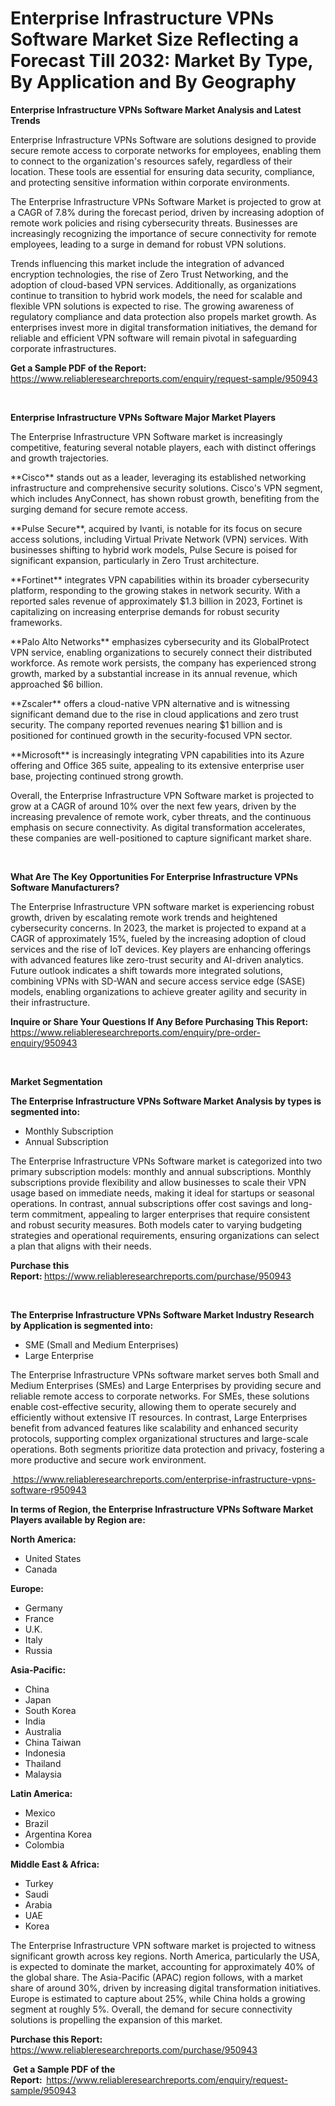 <p><h1>Enterprise Infrastructure VPNs Software Market Size Reflecting a Forecast Till 2032: Market By Type, By Application and By Geography</h1></p><p><strong>Enterprise Infrastructure VPNs Software Market Analysis and Latest Trends</strong></p>
<p><p>Enterprise Infrastructure VPNs Software are solutions designed to provide secure remote access to corporate networks for employees, enabling them to connect to the organization's resources safely, regardless of their location. These tools are essential for ensuring data security, compliance, and protecting sensitive information within corporate environments. </p><p>The Enterprise Infrastructure VPNs Software Market is projected to grow at a CAGR of 7.8% during the forecast period, driven by increasing adoption of remote work policies and rising cybersecurity threats. Businesses are increasingly recognizing the importance of secure connectivity for remote employees, leading to a surge in demand for robust VPN solutions. </p><p>Trends influencing this market include the integration of advanced encryption technologies, the rise of Zero Trust Networking, and the adoption of cloud-based VPN services. Additionally, as organizations continue to transition to hybrid work models, the need for scalable and flexible VPN solutions is expected to rise. The growing awareness of regulatory compliance and data protection also propels market growth. As enterprises invest more in digital transformation initiatives, the demand for reliable and efficient VPN software will remain pivotal in safeguarding corporate infrastructures.</p></p>
<p><strong>Get a Sample PDF of the Report:&nbsp;</strong> <a href="https://www.reliableresearchreports.com/enquiry/request-sample/950943?utm_campaign=2739&utm_medium=2&utm_source=Github&utm_content=ia&utm_term=19042025&utm_id=enterprise-infrastructure-vpns-software">https://www.reliableresearchreports.com/enquiry/request-sample/950943</a></p>
<p>&nbsp;</p>
<p><strong>Enterprise Infrastructure VPNs Software Major Market Players</strong></p>
<p><p>The Enterprise Infrastructure VPN Software market is increasingly competitive, featuring several notable players, each with distinct offerings and growth trajectories. </p><p>**Cisco** stands out as a leader, leveraging its established networking infrastructure and comprehensive security solutions. Cisco's VPN segment, which includes AnyConnect, has shown robust growth, benefiting from the surging demand for secure remote access.</p><p>**Pulse Secure**, acquired by Ivanti, is notable for its focus on secure access solutions, including Virtual Private Network (VPN) services. With businesses shifting to hybrid work models, Pulse Secure is poised for significant expansion, particularly in Zero Trust architecture.</p><p>**Fortinet** integrates VPN capabilities within its broader cybersecurity platform, responding to the growing stakes in network security. With a reported sales revenue of approximately $1.3 billion in 2023, Fortinet is capitalizing on increasing enterprise demands for robust security frameworks.</p><p>**Palo Alto Networks** emphasizes cybersecurity and its GlobalProtect VPN service, enabling organizations to securely connect their distributed workforce. As remote work persists, the company has experienced strong growth, marked by a substantial increase in its annual revenue, which approached $6 billion.</p><p>**Zscaler** offers a cloud-native VPN alternative and is witnessing significant demand due to the rise in cloud applications and zero trust security. The company reported revenues nearing $1 billion and is positioned for continued growth in the security-focused VPN sector.</p><p>**Microsoft** is increasingly integrating VPN capabilities into its Azure offering and Office 365 suite, appealing to its extensive enterprise user base, projecting continued strong growth.</p><p>Overall, the Enterprise Infrastructure VPN Software market is projected to grow at a CAGR of around 10% over the next few years, driven by the increasing prevalence of remote work, cyber threats, and the continuous emphasis on secure connectivity. As digital transformation accelerates, these companies are well-positioned to capture significant market share.</p></p>
<p>&nbsp;</p>
<p><strong>What Are The Key Opportunities For Enterprise Infrastructure VPNs Software Manufacturers?</strong></p>
<p><p>The Enterprise Infrastructure VPN software market is experiencing robust growth, driven by escalating remote work trends and heightened cybersecurity concerns. In 2023, the market is projected to expand at a CAGR of approximately 15%, fueled by the increasing adoption of cloud services and the rise of IoT devices. Key players are enhancing offerings with advanced features like zero-trust security and AI-driven analytics. Future outlook indicates a shift towards more integrated solutions, combining VPNs with SD-WAN and secure access service edge (SASE) models, enabling organizations to achieve greater agility and security in their infrastructure.</p></p>
<p><strong>Inquire or Share Your Questions If Any Before Purchasing This Report:</strong> <a href="https://www.reliableresearchreports.com/enquiry/pre-order-enquiry/950943?utm_campaign=2739&utm_medium=2&utm_source=Github&utm_content=ia&utm_term=19042025&utm_id=enterprise-infrastructure-vpns-software">https://www.reliableresearchreports.com/enquiry/pre-order-enquiry/950943</a></p>
<p>&nbsp;</p>
<p><strong>Market Segmentation</strong></p>
<p><strong>The Enterprise Infrastructure VPNs Software Market Analysis by types is segmented into:</strong></p>
<p><ul><li>Monthly Subscription</li><li>Annual Subscription</li></ul></p>
<p><p>The Enterprise Infrastructure VPNs Software market is categorized into two primary subscription models: monthly and annual subscriptions. Monthly subscriptions provide flexibility and allow businesses to scale their VPN usage based on immediate needs, making it ideal for startups or seasonal operations. In contrast, annual subscriptions offer cost savings and long-term commitment, appealing to larger enterprises that require consistent and robust security measures. Both models cater to varying budgeting strategies and operational requirements, ensuring organizations can select a plan that aligns with their needs.</p></p>
<p><strong>Purchase this Report:&nbsp;</strong><a href="https://www.reliableresearchreports.com/purchase/950943?utm_campaign=2739&utm_medium=2&utm_source=Github&utm_content=ia&utm_term=19042025&utm_id=enterprise-infrastructure-vpns-software">https://www.reliableresearchreports.com/purchase/950943</a></p>
<p>&nbsp;</p>
<p><strong>The Enterprise Infrastructure VPNs Software Market Industry Research by Application is segmented into:</strong></p>
<p><ul><li>SME (Small and Medium Enterprises)</li><li>Large Enterprise</li></ul></p>
<p><p>The Enterprise Infrastructure VPNs software market serves both Small and Medium Enterprises (SMEs) and Large Enterprises by providing secure and reliable remote access to corporate networks. For SMEs, these solutions enable cost-effective security, allowing them to operate securely and efficiently without extensive IT resources. In contrast, Large Enterprises benefit from advanced features like scalability and enhanced security protocols, supporting complex organizational structures and large-scale operations. Both segments prioritize data protection and privacy, fostering a more productive and secure work environment.</p></p>
<p><a href="https://www.reliableresearchreports.com/enterprise-infrastructure-vpns-software-r950943?utm_campaign=2739&utm_medium=2&utm_source=Github&utm_content=ia&utm_term=19042025&utm_id=enterprise-infrastructure-vpns-software">&nbsp;https://www.reliableresearchreports.com/enterprise-infrastructure-vpns-software-r950943</a></p>
<p><strong>In terms of Region, the Enterprise Infrastructure VPNs Software Market Players available by Region are:</strong></p>
<p>
    <p> <strong> North America: </strong>
        <ul>
            <li>United States</li>
            <li>Canada</li>
        </ul>
        </p> 
    <p> <strong> Europe: </strong>
        <ul>
            <li>Germany</li>
            <li>France</li>
            <li>U.K.</li>
            <li>Italy</li>
            <li>Russia</li>
        </ul>
        </p> 
    <p> <strong> Asia-Pacific: </strong>
        <ul>
            <li>China</li>
            <li>Japan</li>
            <li>South Korea</li>
            <li>India</li>
            <li>Australia</li>
            <li>China Taiwan</li>
            <li>Indonesia</li>
            <li>Thailand</li>
            <li>Malaysia</li>
        </ul>
        </p> 
    <p> <strong> Latin America: </strong>
        <ul>
            <li>Mexico</li>
            <li>Brazil</li>
            <li>Argentina Korea</li>
            <li>Colombia</li>
        </ul>
        </p> 
    <p> <strong> Middle East & Africa: </strong>
        <ul>
            <li>Turkey</li>
            <li>Saudi</li>
            <li>Arabia</li>
            <li>UAE</li>
            <li>Korea</li>
        </ul>
    </p>
    </p>
<p><p>The Enterprise Infrastructure VPN software market is projected to witness significant growth across key regions. North America, particularly the USA, is expected to dominate the market, accounting for approximately 40% of the global share. The Asia-Pacific (APAC) region follows, with a market share of around 30%, driven by increasing digital transformation initiatives. Europe is estimated to capture about 25%, while China holds a growing segment at roughly 5%. Overall, the demand for secure connectivity solutions is propelling the expansion of this market.</p></p>
<p><strong>Purchase this Report: </strong><a href="https://www.reliableresearchreports.com/purchase/950943?utm_campaign=2739&utm_medium=2&utm_source=Github&utm_content=ia&utm_term=19042025&utm_id=enterprise-infrastructure-vpns-software">https://www.reliableresearchreports.com/purchase/950943</a></p>
<p>&nbsp;<strong>Get a Sample PDF of the Report:&nbsp;&nbsp;</strong><a href="https://www.reliableresearchreports.com/enquiry/request-sample/950943?utm_campaign=2739&utm_medium=2&utm_source=Github&utm_content=ia&utm_term=19042025&utm_id=enterprise-infrastructure-vpns-software">https://www.reliableresearchreports.com/enquiry/request-sample/950943</a></p>
<p><strong></strong></p>
<p><p></p><p></p><p></p></p>